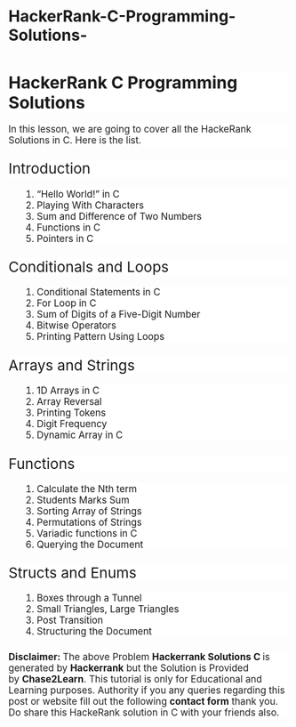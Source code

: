 # HackerRank-C-Programming-Solutions-
<p>&nbsp;</p><h2 class="wp-block-heading" id="h-hackerrank-c-programming-solutions" style="background-color: white; border: 0px; box-sizing: inherit; color: var(--contrast-2); font-family: -apple-system, system-ui, &quot;system-ui&quot;, &quot;Segoe UI&quot;, Helvetica, Arial, sans-serif, &quot;Apple Color Emoji&quot;, &quot;Segoe UI Emoji&quot;, &quot;Segoe UI Symbol&quot;; font-size: 30px; line-height: 1.2em; margin: 0px 0px 20px; padding: 0px;">HackerRank C Programming Solutions&nbsp;</h2><p style="background-color: white; border: 0px; box-sizing: inherit; color: #212121; font-family: -apple-system, system-ui, &quot;system-ui&quot;, &quot;Segoe UI&quot;, Helvetica, Arial, sans-serif, &quot;Apple Color Emoji&quot;, &quot;Segoe UI Emoji&quot;, &quot;Segoe UI Symbol&quot;; font-size: 17px; margin: 0px 0px 1.5em; padding: 0px;">In this lesson, we are going to cover all the&nbsp;HackeRank Solutions in C. Here is the list.</p><h3 class="wp-block-heading" id="h-introduction" style="background-color: white; border: 0px; box-sizing: inherit; color: var(--contrast-2); font-family: -apple-system, system-ui, &quot;system-ui&quot;, &quot;Segoe UI&quot;, Helvetica, Arial, sans-serif, &quot;Apple Color Emoji&quot;, &quot;Segoe UI Emoji&quot;, &quot;Segoe UI Symbol&quot;; font-size: 26px; font-weight: 400; line-height: 1.2em; margin: 0px 0px 20px; padding: 0px;">Introduction</h3><ol style="background-color: white; border: 0px; box-sizing: border-box; color: #212121; font-family: -apple-system, system-ui, &quot;system-ui&quot;, &quot;Segoe UI&quot;, Helvetica, Arial, sans-serif, &quot;Apple Color Emoji&quot;, &quot;Segoe UI Emoji&quot;, &quot;Segoe UI Symbol&quot;; font-size: 17px; list-style-image: initial; list-style-position: initial; margin: 0px 0px 1.5em 3em; padding: 0px;"><li style="border: 0px; box-sizing: inherit; margin: 0px; padding: 0px;"><a href="https://chase2learn.com/hello-world-in-c-hacker-rank-solution" style="box-sizing: inherit; text-decoration-line: none; transition: color 0.1s ease-in-out 0s, background-color 0.1s ease-in-out 0s;">“Hello World!” in C</a></li><li style="border: 0px; box-sizing: inherit; margin: 0px; padding: 0px;"><a href="https://chase2learn.com/playing-with-characters-hacker-rank-solution" style="box-sizing: inherit; text-decoration-line: none; transition: color 0.1s ease-in-out 0s, background-color 0.1s ease-in-out 0s;">Playing With Characters</a></li><li style="border: 0px; box-sizing: inherit; margin: 0px; padding: 0px;"><a data-id="https://www.chase2learn.com/sum-and-difference-of-two-numbers-hacker-rank-solution/" data-type="URL" href="https://www.chase2learn.com/sum-and-difference-of-two-numbers-hacker-rank-solution/" style="box-sizing: inherit; text-decoration-line: none; transition: color 0.1s ease-in-out 0s, background-color 0.1s ease-in-out 0s;">Sum and Difference of Two Numbers</a></li><li style="border: 0px; box-sizing: inherit; margin: 0px; padding: 0px;"><a href="https://chase2learn.com/functions-in-c-hacker-rank-solution" style="box-sizing: inherit; text-decoration-line: none; transition: color 0.1s ease-in-out 0s, background-color 0.1s ease-in-out 0s;">Functions in C</a></li><div data-inserter-version="2" id="ezoic-pub-ad-placeholder-124" style="box-sizing: inherit;"></div><li style="border: 0px; box-sizing: inherit; margin: 0px; padding: 0px;"><a href="https://chase2learn.com/pointers-in-c-hacker-rank-solution" style="box-sizing: inherit; text-decoration-line: none; transition: color 0.1s ease-in-out 0s, background-color 0.1s ease-in-out 0s;">Pointers in C</a></li></ol><h3 class="wp-block-heading" id="h-conditionals-and-loops" style="background-color: white; border: 0px; box-sizing: inherit; color: var(--contrast-2); font-family: -apple-system, system-ui, &quot;system-ui&quot;, &quot;Segoe UI&quot;, Helvetica, Arial, sans-serif, &quot;Apple Color Emoji&quot;, &quot;Segoe UI Emoji&quot;, &quot;Segoe UI Symbol&quot;; font-size: 26px; font-weight: 400; line-height: 1.2em; margin: 0px 0px 20px; padding: 0px;">Conditionals and Loops</h3><ol style="background-color: white; border: 0px; box-sizing: border-box; color: #212121; font-family: -apple-system, system-ui, &quot;system-ui&quot;, &quot;Segoe UI&quot;, Helvetica, Arial, sans-serif, &quot;Apple Color Emoji&quot;, &quot;Segoe UI Emoji&quot;, &quot;Segoe UI Symbol&quot;; font-size: 17px; list-style-image: initial; list-style-position: initial; margin: 0px 0px 1.5em 3em; padding: 0px;"><li style="border: 0px; box-sizing: inherit; margin: 0px; padding: 0px;"><a href="https://chase2learn.com/conditional-statements-in-c-hacker-rank-solution" style="box-sizing: inherit; text-decoration-line: none; transition: color 0.1s ease-in-out 0s, background-color 0.1s ease-in-out 0s;">Conditional Statements in C</a></li><li style="border: 0px; box-sizing: inherit; margin: 0px; padding: 0px;"><a href="https://chase2learn.com/for-loop-in-c-hacker-rank-solution" style="box-sizing: inherit; text-decoration-line: none; transition: color 0.1s ease-in-out 0s, background-color 0.1s ease-in-out 0s;">For Loop in C</a></li><li style="border: 0px; box-sizing: inherit; margin: 0px; padding: 0px;"><a href="https://chase2learn.com/sum-of-digits-of-a-five-digit-number-in-c-hacker-rank-solution" style="box-sizing: inherit; text-decoration-line: none; transition: color 0.1s ease-in-out 0s, background-color 0.1s ease-in-out 0s;">Sum of Digits of a Five-Digit Number</a></li><li style="border: 0px; box-sizing: inherit; margin: 0px; padding: 0px;"><a href="https://chase2learn.com/bitwise-operators-in-c-hacker-rank-solution" style="box-sizing: inherit; text-decoration-line: none; transition: color 0.1s ease-in-out 0s, background-color 0.1s ease-in-out 0s;">Bitwise Operators</a></li><li style="border: 0px; box-sizing: inherit; margin: 0px; padding: 0px;"><a href="https://chase2learn.com/printing-pattern-using-loops-hacker-rank-solution" style="box-sizing: inherit; text-decoration-line: none; transition: color 0.1s ease-in-out 0s, background-color 0.1s ease-in-out 0s;">Printing Pattern Using Loops</a></li></ol><h3 class="wp-block-heading" id="h-arrays-and-strings" style="background-color: white; border: 0px; box-sizing: inherit; color: var(--contrast-2); font-family: -apple-system, system-ui, &quot;system-ui&quot;, &quot;Segoe UI&quot;, Helvetica, Arial, sans-serif, &quot;Apple Color Emoji&quot;, &quot;Segoe UI Emoji&quot;, &quot;Segoe UI Symbol&quot;; font-size: 26px; font-weight: 400; line-height: 1.2em; margin: 0px 0px 20px; padding: 0px;">Arrays and Strings</h3><ol style="background-color: white; border: 0px; box-sizing: border-box; color: #212121; font-family: -apple-system, system-ui, &quot;system-ui&quot;, &quot;Segoe UI&quot;, Helvetica, Arial, sans-serif, &quot;Apple Color Emoji&quot;, &quot;Segoe UI Emoji&quot;, &quot;Segoe UI Symbol&quot;; font-size: 17px; list-style-image: initial; list-style-position: initial; margin: 0px 0px 1.5em 3em; padding: 0px;"><li style="border: 0px; box-sizing: inherit; margin: 0px; padding: 0px;"><a href="https://chase2learn.com/1d-arrays-in-c-hacker-rank-solution" style="box-sizing: inherit; text-decoration-line: none; transition: color 0.1s ease-in-out 0s, background-color 0.1s ease-in-out 0s;">1D Arrays in C</a></li><li style="border: 0px; box-sizing: inherit; margin: 0px; padding: 0px;"><a href="https://chase2learn.com/array-reversal-in-c-hacker-rank-solution" style="box-sizing: inherit; text-decoration-line: none; transition: color 0.1s ease-in-out 0s, background-color 0.1s ease-in-out 0s;">Array Reversal</a></li><li style="border: 0px; box-sizing: inherit; margin: 0px; padding: 0px;"><a href="https://chase2learn.com/printing-tokens-in-c-hacker-rank-solution" style="box-sizing: inherit; text-decoration-line: none; transition: color 0.1s ease-in-out 0s, background-color 0.1s ease-in-out 0s;">Printing Tokens</a></li><li style="border: 0px; box-sizing: inherit; margin: 0px; padding: 0px;"><a href="https://chase2learn.com/digit-frequency-in-c-hacker-rank-solution" style="box-sizing: inherit; text-decoration-line: none; transition: color 0.1s ease-in-out 0s, background-color 0.1s ease-in-out 0s;">Digit Frequency</a></li><li style="border: 0px; box-sizing: inherit; margin: 0px; padding: 0px;"><a href="https://chase2learn.com/dynamic-array-in-c-hacker-rank-solution" style="box-sizing: inherit; text-decoration-line: none; transition: color 0.1s ease-in-out 0s, background-color 0.1s ease-in-out 0s;">Dynamic Array in C</a></li></ol><h3 class="wp-block-heading" id="h-functions" style="background-color: white; border: 0px; box-sizing: inherit; color: var(--contrast-2); font-family: -apple-system, system-ui, &quot;system-ui&quot;, &quot;Segoe UI&quot;, Helvetica, Arial, sans-serif, &quot;Apple Color Emoji&quot;, &quot;Segoe UI Emoji&quot;, &quot;Segoe UI Symbol&quot;; font-size: 26px; font-weight: 400; line-height: 1.2em; margin: 0px 0px 20px; padding: 0px;">Functions</h3><ol style="background-color: white; border: 0px; box-sizing: border-box; color: #212121; font-family: -apple-system, system-ui, &quot;system-ui&quot;, &quot;Segoe UI&quot;, Helvetica, Arial, sans-serif, &quot;Apple Color Emoji&quot;, &quot;Segoe UI Emoji&quot;, &quot;Segoe UI Symbol&quot;; font-size: 17px; list-style-image: initial; list-style-position: initial; margin: 0px 0px 1.5em 3em; padding: 0px;"><li style="border: 0px; box-sizing: inherit; margin: 0px; padding: 0px;"><a href="https://chase2learn.com/calculate-the-nth-term-hacker-rank-solution" style="box-sizing: inherit; text-decoration-line: none; transition: color 0.1s ease-in-out 0s, background-color 0.1s ease-in-out 0s;">Calculate the Nth term</a></li><div data-inserter-version="2" id="ezoic-pub-ad-placeholder-128" style="box-sizing: inherit;"></div><li style="border: 0px; box-sizing: inherit; margin: 0px; padding: 0px;"><a href="https://chase2learn.com/students-marks-sum-hacker-rank-solution" style="box-sizing: inherit; text-decoration-line: none; transition: color 0.1s ease-in-out 0s, background-color 0.1s ease-in-out 0s;">Students Marks Sum</a></li><li style="border: 0px; box-sizing: inherit; margin: 0px; padding: 0px;"><a href="https://chase2learn.com/sorting-array-of-strings-hacker-rank-solution" style="box-sizing: inherit; text-decoration-line: none; transition: color 0.1s ease-in-out 0s, background-color 0.1s ease-in-out 0s;">Sorting Array of Strings</a></li><li style="border: 0px; box-sizing: inherit; margin: 0px; padding: 0px;"><a href="https://chase2learn.com/permutations-of-strings-in-c-hacker-rank-solution" style="box-sizing: inherit; text-decoration-line: none; transition: color 0.1s ease-in-out 0s, background-color 0.1s ease-in-out 0s;">Permutations of Strings</a></li><li style="border: 0px; box-sizing: inherit; margin: 0px; padding: 0px;"><a href="https://chase2learn.com/variadic-functions-in-c-hacker-rank-solution" style="box-sizing: inherit; text-decoration-line: none; transition: color 0.1s ease-in-out 0s, background-color 0.1s ease-in-out 0s;">Variadic functions in C</a></li><li style="border: 0px; box-sizing: inherit; margin: 0px; padding: 0px;"><a href="https://chase2learn.com/Querying-the-document-in-c-hacker-rank-solution" style="box-sizing: inherit; text-decoration-line: none; transition: color 0.1s ease-in-out 0s, background-color 0.1s ease-in-out 0s;">Querying the Document</a></li></ol><h3 class="wp-block-heading" id="h-structs-and-enums" style="background-color: white; border: 0px; box-sizing: inherit; color: var(--contrast-2); font-family: -apple-system, system-ui, &quot;system-ui&quot;, &quot;Segoe UI&quot;, Helvetica, Arial, sans-serif, &quot;Apple Color Emoji&quot;, &quot;Segoe UI Emoji&quot;, &quot;Segoe UI Symbol&quot;; font-size: 26px; font-weight: 400; line-height: 1.2em; margin: 0px 0px 20px; padding: 0px;">Structs and Enums</h3><ol style="background-color: white; border: 0px; box-sizing: border-box; color: #212121; font-family: -apple-system, system-ui, &quot;system-ui&quot;, &quot;Segoe UI&quot;, Helvetica, Arial, sans-serif, &quot;Apple Color Emoji&quot;, &quot;Segoe UI Emoji&quot;, &quot;Segoe UI Symbol&quot;; font-size: 17px; list-style-image: initial; list-style-position: initial; margin: 0px 0px 1.5em 3em; padding: 0px;"><li style="border: 0px; box-sizing: inherit; margin: 0px; padding: 0px;"><a href="https://chase2learn.com/boxes-through-a-tunnel-c-hacker-rank-solution" style="box-sizing: inherit; text-decoration-line: none; transition: color 0.1s ease-in-out 0s, background-color 0.1s ease-in-out 0s;">Boxes through a Tunnel</a></li><li style="border: 0px; box-sizing: inherit; margin: 0px; padding: 0px;"><a href="https://chase2learn.com/small-triangles-large-triangles-in-c-hacker-rank-solution" style="box-sizing: inherit; text-decoration-line: none; transition: color 0.1s ease-in-out 0s, background-color 0.1s ease-in-out 0s;">Small Triangles, Large Triangles</a></li><li style="border: 0px; box-sizing: inherit; margin: 0px; padding: 0px;"><a href="https://chase2learn.com/post-transition-in-c-hacker-rank-solution" style="box-sizing: inherit; text-decoration-line: none; transition: color 0.1s ease-in-out 0s, background-color 0.1s ease-in-out 0s;">Post Transition</a></li><li style="border: 0px; box-sizing: inherit; margin: 0px; padding: 0px;"><a href="https://chase2learn.com/structuring-the-document-in-c-hacker-rank-solution" style="box-sizing: inherit; text-decoration-line: none; transition: color 0.1s ease-in-out 0s, background-color 0.1s ease-in-out 0s;">Structuring the Document</a></li><div data-inserter-version="2" id="ezoic-pub-ad-placeholder-131" style="box-sizing: inherit;"></div></ol><p style="background-color: white; border: 0px; box-sizing: inherit; color: #212121; font-family: -apple-system, system-ui, &quot;system-ui&quot;, &quot;Segoe UI&quot;, Helvetica, Arial, sans-serif, &quot;Apple Color Emoji&quot;, &quot;Segoe UI Emoji&quot;, &quot;Segoe UI Symbol&quot;; font-size: 17px; margin: 0px 0px 1.5em; padding: 0px;"><span style="box-sizing: inherit; font-weight: 700;">Disclaimer:&nbsp;</span>The above Problem&nbsp;<span style="box-sizing: inherit; font-weight: 700;"><a href="https://www.hackerrank.com/domains/c" rel="noopener" style="box-sizing: inherit; text-decoration-line: none; transition: color 0.1s ease-in-out 0s, background-color 0.1s ease-in-out 0s;" target="_blank">Hackerrank Solutions C</a>&nbsp;</span>is generated by&nbsp;<span style="box-sizing: inherit; font-weight: 700;"><a href="https://www.hackerrank.com/" rel="noopener" style="box-sizing: inherit; text-decoration-line: none; transition: color 0.1s ease-in-out 0s, background-color 0.1s ease-in-out 0s;" target="_blank">Hackerrank</a></span>&nbsp;but the Solution is Provided by&nbsp;<span style="box-sizing: inherit; font-weight: 700;"><a href="https://chase2learn.com/" style="box-sizing: inherit; text-decoration-line: none; transition: color 0.1s ease-in-out 0s, background-color 0.1s ease-in-out 0s;">Chase2Learn</a></span>. This tutorial is only for Educational and Learning purposes. Authority if you any queries regarding this post or website fill out the following&nbsp;<a href="https://chase2learn.com/contact-us" style="box-sizing: inherit; text-decoration-line: none; transition: color 0.1s ease-in-out 0s, background-color 0.1s ease-in-out 0s;"><span style="box-sizing: inherit; font-weight: 700;">contact form</span></a>&nbsp;thank you. Do share this HackeRank solution in C with your friends also.</p>
